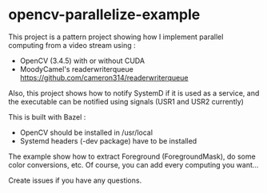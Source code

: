 # opencv-parallelize-example

This project is a pattern project showing how I implement parallel computing from a video stream using :
 - OpenCV (3.4.5) with or without CUDA
 - MoodyCamel's readerwriterqueue https://github.com/cameron314/readerwriterqueue

Also, this project shows how to notify SystemD if it is used as a service, and the executable can be notified using signals (USR1 and USR2 currently)

This is built with Bazel :
 - OpenCV should be installed in /usr/local
 - Systemd headers (-dev package) have to be installed

The example show how to extract Foreground (ForegroundMask), do some color conversions, etc.
Of course, you can add every computing you want...

Create issues if you have any questions.
